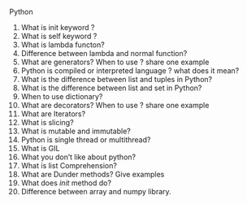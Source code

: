 Python 
1.	What is init keyword ?
2.	What is self keyword ?
3.	What is lambda functon?
4.	Difference between lambda and normal function?
5.	What are generators? When to use ? share one example
6.	Python is compiled or interpreted language ? what does it mean?
7.	What is the difference between list and tuples in Python?
8.	What is the difference between list and set in Python?
9.	When to use dictionary?
10.	What are decorators? When to use ? share one example
11.	What are Iterators?
12.	What is slicing?
13.	What is mutable and immutable?
14.	Python is single thread or multithread?
15.	What is GIL
16.	What you don’t like about python?
17.	What is list Comprehension?
18.	What are Dunder methods? Give examples
19.	What does _init_ method do?
20.	Difference between array and numpy library.
